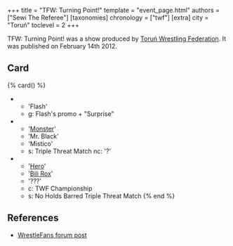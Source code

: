 +++
title = "TFW: Turning Point!"
template = "event_page.html"
authors = ["Sewi The Referee"]
[taxonomies]
chronology = ["twf"]
[extra]
city = "Toruń"
toclevel = 2
+++

TFW: Turning Point! was a show produced by [Toruń Wrestling Federation](@/o/twf.md). It was published on February 14th 2012.

## Card

{% card() %}
- - 'Flash'
  - g: Flash's promo + "Surprise"
- - '[Monster](@/w/chris-hunter.md)'
  - 'Mr. Black'
  - 'Mistico'
  - s: Triple Threat Match
    nc: '?'
- - '[Hero](@/w/pj-blake.md)'
  - '[Bili Rox](@/w/corin-mear.md)'
  - '???'
  - c: TWF Championship
  - s: No Holds Barred Triple Threat Match
{% end %}

## References

* [WrestleFans forum post](https://wrestlefans.pl/forum/viewtopic.php?f=59&t=27911)
